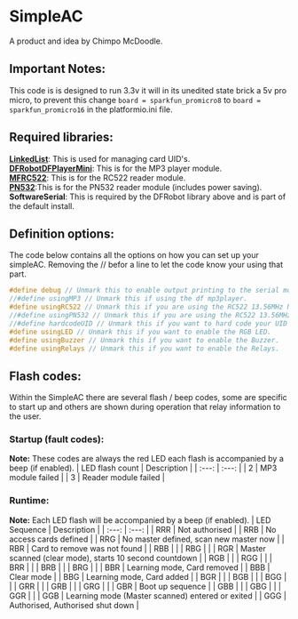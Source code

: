 # SimpleAC
A product and idea by Chimpo McDoodle.

## Important Notes:
This code is is designed to run 3.3v it will in its unedited state brick a 5v pro micro, to prevent this change `board = sparkfun_promicro8` to `board = sparkfun_promicro16` in the platformio.ini file.

## Required libraries:
**[LinkedList](https://github.com/ivanseidel/LinkedList)**: This is used for managing card UID's.    
**[DFRobotDFPlayerMini](https://github.com/DFRobot/DFRobotDFPlayerMini)**: This is for the MP3 player module.    
**[MFRC522](https://github.com/miguelbalboa/rfid)**: This is for the RC522 reader module.    
**[PN532](https://github.com/clarketronics/PN532)**:This is for the PN532 reader module (includes power saving).    
**SoftwareSerial**: This is required by the DFRobot library above and is part of the default install.    

## Definition options:
The code below contains all the options on how you can set up your simpleAC. Removing the // befor a line to let the code know your using that part.

```c++
#define debug // Unmark this to enable output printing to the serial monitor.
//#define usingMP3 // Unmark this if using the df mp3player.
#define usingRC522 // Unmark this if you are using the RC522 13.56MHz NFC-HF RFID reader.
//#define usingPN532 // Unmark this if you are using the RC522 13.56MHz NFC-HF RFID reader.
//#define hardcodeUID // Unmark this if you want to hard code your UID's.
#define usingLED // Unmark this if you want to enable the RGB LED.
#define usingBuzzer // Unmark this if you want to enable the Buzzer.
#define usingRelays // Unmark this if you want to enable the Relays.
```

## Flash codes:
Within the SimpleAC there are several flash / beep codes, some are specific to start up and others are shown during operation that relay information to the user.

### Startup (fault codes):
**Note:** These codes are always the red LED each flash is accompanied by a beep (if enabled).
| LED flash count | Description |
| :---: | :---: |
| 2 | MP3 module failed |
| 3 | Reader module failed |

### Runtime:
**Note:** Each LED flash will be accompanied by a beep (if enabled).
| LED Sequence | Description |
| :---: | :---: |
| RRR | Not authorised |
| RRB | No access cards defined |
| RRG | No master defined, scan new master now |
| RBR | Card to remove was not found |
| RBB | |
| RBG | |
| RGR | Master scanned (clear mode), starts 10 second countdown |
| RGB | |
| RGG | |
| BRR | |
| BRB | |
| BRG | |
| BBR | Learning mode, Card removed |
| BBB | Clear mode |
| BBG | Learning mode, Card added |
| BGR | |
| BGB | |
| BGG | |
| GRR | |
| GRB | |
| GRG | |
| GBR | Boot up sequence |
| GBB | |
| GBG | |
| GGR | |
| GGB | Learning mode (Master scanned) entered or exited |
| GGG | Authorised, Authorised shut down |
